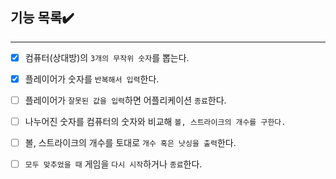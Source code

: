 ## 기능 목록✔️

---

- [x] 컴퓨터(상대방)의 `3개의 무작위 숫자`를 뽑는다.
- [x] 플레이어가 숫자를 `반복해서 입력`한다.
- [ ] 플레이어가 `잘못된 값을 입력`하면 어플리케이션 `종료`한다.
- [ ] 나누어진 숫자를 컴퓨터의 숫자와 비교해 `볼, 스트라이크의 개수를 구한다.`
- [ ] 볼, 스트라이크의 개수를 토대로 `개수 혹은 낫싱을 출력`한다.

- [ ] `모두 맞추었을 때` 게임을 `다시 시작`하거나 `종료`한다.
